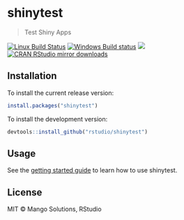 


# shinytest

> Test Shiny Apps

<!-- badges: start -->
[![Linux Build Status](https://travis-ci.org/rstudio/shinytest.svg?branch=master)](https://travis-ci.org/rstudio/shinytest)
[![Windows Build status](https://ci.appveyor.com/api/projects/status/github/rstudio/shinytest?svg=true)](https://ci.appveyor.com/project/rstudio/shinytest)
[![](http://www.r-pkg.org/badges/version/shinytest)](http://www.r-pkg.org/pkg/shinytest)
[![CRAN RStudio mirror downloads](http://cranlogs.r-pkg.org/badges/shinytest)](http://www.r-pkg.org/pkg/shinytest)
<!-- badges: end -->

## Installation

To install the current release version:


```r
install.packages("shinytest")
```


To install the development version:


```r
devtools::install_github("rstudio/shinytest")
```

## Usage

See the [getting started guide](https://rstudio.github.io/shinytest/articles/shinytest.html) to learn how to use shinytest.

## License

MIT © Mango Solutions, RStudio
